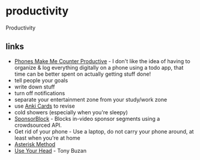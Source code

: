 # productivity

Productivity

## links

- [Phones Make Me Counter Productive](https://polarhive.ml/blog/phones-make-me-counter-productive) - I don't like the idea of having to organize & log everything digitally on a phone using a todo app, that time can be better spent on actually getting stuff done! 
- tell people your goals
- write down stuff
- turn off notifications
- separate your entertainment zone from your study/work zone
- use [Anki Cards](https://f-droid.org/packages/com.ichi2.anki/) to revise
- cold showers (especially when you're sleepy)
- [SponsorBlock](https://sponsor.ajay.app/) - Blocks in-video sponsor segments using a crowdsourced API.
- Get rid of your phone - Use a laptop, do not carry your phone around, at least when you're at home
- [Asterisk Method](http://www.geometry.org/tex/conc/mathlearn.html)
- [Use Your Head](https://en.wikipedia.org/wiki/Special:BookSources?isbn=9780563165521) - Tony Buzan 